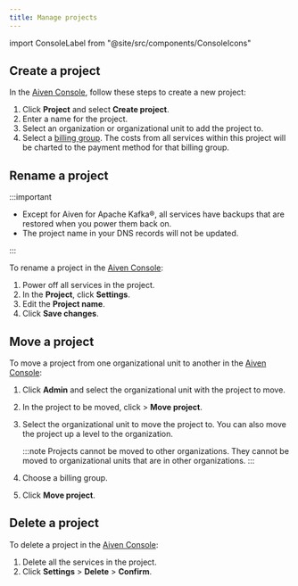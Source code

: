 ```yaml
---
title: Manage projects
---
```


import ConsoleLabel from "@site/src/components/ConsoleIcons"

## Create a project

In the [Aiven Console](https://console.aiven.io/), follow these steps to
create a new project:

1.  Click **Project** and select **Create project**.
2.  Enter a name for the project.
3.  Select an organization or organizational unit to add the project to.
4.  Select a
    [billing group](/docs/platform/concepts/billing-groups). The costs from all services within this project will be
    charted to the payment method for that billing group.

## Rename a project

:::important

- Except for Aiven for Apache Kafka®, all services have backups that
  are restored when you power them back on.
- The project name in your DNS records will not be updated.

:::

To rename a project in the [Aiven Console](https://console.aiven.io/):

1. Power off all services in the project.
1. In the **Project**, click **Settings**.
1. Edit the **Project name**.
1. Click **Save changes**.

## Move a project

To move a project from one organizational unit to another in the [Aiven
Console](https://console.aiven.io/):

1.  Click **Admin** and select the organizational unit with the project
    to move.

1.  In the project to be moved, click <ConsoleLabel name="actions"/> > **Move project**.

1.  Select the organizational unit to move the project to.
    You can also move the project up a level to the organization.

    :::note
    Projects cannot be moved to other organizations. They cannot be
    moved to organizational units that are in other organizations.
    :::

1.  Choose a billing group.

1.  Click **Move project**.

## Delete a project

To delete a project in the [Aiven Console](https://console.aiven.io/):

1. Delete all the services in the project.
1. Click **Settings** > **Delete** > **Confirm**.
